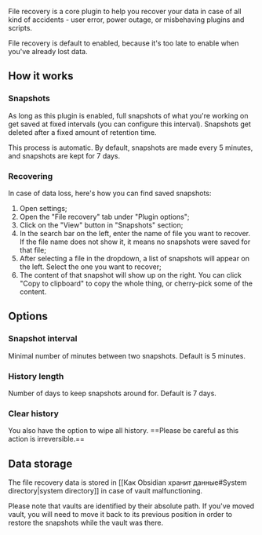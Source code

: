 File recovery is a core plugin to help you recover your data in case of all kind of accidents - user error, power outage, or misbehaving plugins and scripts.

File recovery is default to enabled, because it's too late to enable when you've already lost data.

## How it works

### Snapshots

As long as this plugin is enabled, full snapshots of what you're working on get saved at fixed intervals (you can configure this interval). Snapshots get deleted after a fixed amount of retention time.

This process is automatic. By default, snapshots are made every 5 minutes, and snapshots are kept for 7 days.

### Recovering

In case of data loss, here's how you can find saved snapshots:

1. Open settings;
2. Open the "File recovery" tab under "Plugin options";
3. Click on the "View" button in "Snapshots" section;
4. In the search bar on the left, enter the name of file you want to recover. If the file name does not show it, it means no snapshots were saved for that file;
5. After selecting a file in the dropdown, a list of snapshots will appear on the left. Select the one you want to recover;
6. The content of that snapshot will show up on the right. You can click "Copy to clipboard" to copy the whole thing, or cherry-pick some of the content.

## Options

### Snapshot interval

Minimal number of minutes between two snapshots. Default is 5 minutes.

### History length

Number of days to keep snapshots around for. Default is 7 days.

### Clear history

You also have the option to wipe all history. ==Please be careful as this action is irreversible.==

## Data storage

The file recovery data is stored in [[Как Obsidian хранит данные#System directory|system directory]] in case of vault malfunctioning.

Please note that vaults are identified by their absolute path. If you've moved vault, you will need to move it back to its previous position in order to restore the snapshots while the vault was there.